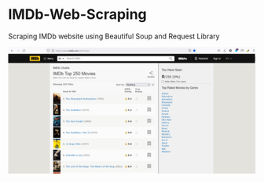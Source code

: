 # IMDb-Web-Scraping
Scraping IMDb website using Beautiful Soup and Request Library

<img src = "images/Screenshot 2022-03-08 131718.png" width = "1000">